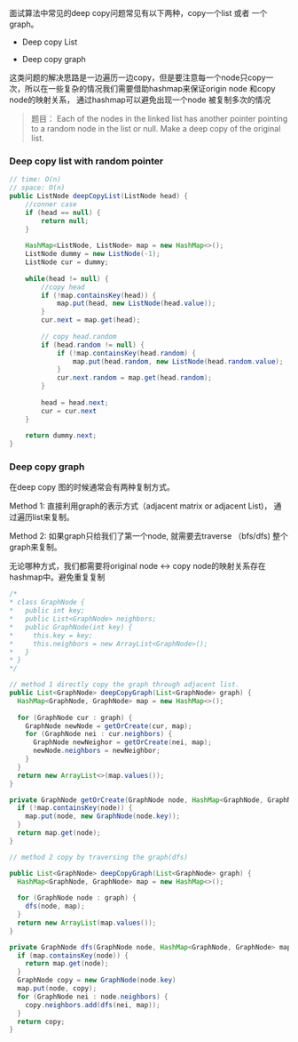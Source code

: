 面试算法中常见的deep copy问题常见有以下两种，copy一个list 或者 一个graph。

- Deep copy List 

- Deep copy graph

  

这类问题的解决思路是一边遍历一边copy，但是要注意每一个node只copy一次，所以在一些复杂的情况我们需要借助hashmap来保证origin node 和copy node的映射关系， 通过hashmap可以避免出现一个node 被复制多次的情况



> 题目： Each of the nodes in the linked list has another pointer pointing to a random node in the list or null. Make a deep copy of the original list.

### Deep copy list with random pointer

```java 
// time: O(n)
// space: O(n)
public ListNode deepCopyList(ListNode head) {
	//conner case
	if (head == null) {
		return null;
	}
	
	HashMap<ListNode, ListNode> map = new HashMap<>();
	ListNode dummy = new ListNode(-1);
	ListNode cur = dummy;
	
	while(head != null) {
		//copy head
		if (!map.containsKey(head)) {
			map.put(head, new ListNode(head.value));
		}	
		cur.next = map.get(head);
		
		// copy head.random
		if (head.random != null) {
			if (!map.containsKey(head.random) {
				map.put(head.random, new ListNode(head.random.value);
			}
			cur.next.random = map.get(head.random);
		}
		
		head = head.next;
		cur = cur.next
	}
	
	return dummy.next;
}
```



###  Deep copy graph

在deep copy 图的时候通常会有两种复制方式。

Method 1: 直接利用graph的表示方式（adjacent matrix or adjacent List)， 通过遍历list来复制。

Method 2: 如果graph只给我们了第一个node, 就需要去traverse （bfs/dfs) 整个graph来复制。

无论哪种方式，我们都需要将original node    <->  copy node的映射关系存在hashmap中。避免重复复制

```java
/*
* class GraphNode {
*   public int key;
*   public List<GraphNode> neighbors;
*   public GraphNode(int key) {
*     this.key = key;
*     this.neighbors = new ArrayList<GraphNode>();
*   }
* }
*/

// method 1 directly copy the graph through adjacent list.
public List<GraphNode> deepCopyGraph(List<GraphNode> graph) {
  HashMap<GraphNode, GraphNode> map = new HashMap<>();
  
  for (GraphNode cur : graph) {
    GraphNode newNode = getOrCreate(cur, map);
    for (GraphNode nei : cur.neighbors) {
      GraphNode newNeighor = getOrCreate(nei, map);
      newNode.neighbors = newNeighbor;
    }
  }
  return new ArrayList<>(map.values());
}

private GraphNode getOrCreate(GraphNode node, HashMap<GraphNode, GraphNode> map) {
  if (!map.containsKey(node)) {
    map.put(node, new GraphNode(node.key));
  }
  return map.get(node);
}
```

```java
// method 2 copy by traversing the graph(dfs)

public List<GraphNode> deepCopyGraph(List<GraphNode> graph) {
  HashMap<GraphNode, GraphNode> map = new HashMap<>();
  
  for (GraphNode node : graph) {
    dfs(node, map);
  }
  return new ArrayList(map.values());
}

private GraphNode dfs(GraphNode node, HashMap<GraphNode, GraphNode> map) {
  if (map.containsKey(node)) {
    return map.get(node);
  }
  GraphNode copy = new GraphNode(node.key)
  map.put(node, copy);
  for (GraphNode nei : node.neighbors) {
    copy.neighbors.add(dfs(nei, map));
  }
  return copy;
}
```



